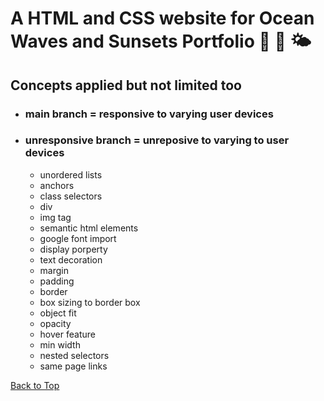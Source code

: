 <a name="custom_anchor_name"></a>

# A HTML and CSS website for Ocean Waves and Sunsets Portfolio :ocean: :sunrise: 	:sun_behind_small_cloud:

## Concepts applied but not limited too

- ### main branch = responsive to varying user devices
- ### unresponsive branch = unreposive to varying to user devices
  - unordered lists
  - anchors
  - class selectors
  - div
  - img tag
  - semantic html elements 
  - google font import
  - display porperty 
  - text decoration
  - margin
  - padding
  - border
  - box sizing to border box
  - object fit 
  - opacity 
  - hover feature
  - min width
  - nested selectors 
  - same page links
  

[Back to Top](#custom_anchor_name)
